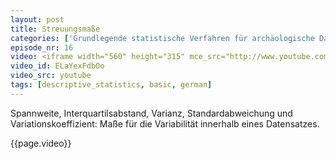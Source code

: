 ```yaml
---
layout: post
title: Streuungsmaße
categories: ['Grundlegende statistische Verfahren für archäologische Datenanalyse in R 2012']
episode_nr: 16
video: <iframe width="560" height="315" mce_src="http://www.youtube.com/embed/ELaYexFdbOo" frameborder="0" allowfullscreen="" src="http://www.youtube.com/embed/ELaYexFdbOo"></iframe>
video_id: ELaYexFdbOo
video_src: youtube
tags: [descriptive_statistics, basic, german]
---
```


Spannweite, Interquartilsabstand, Varianz, Standardabweichung und Variationskoeffizient: Maße für die Variabilität innerhalb eines Datensatzes.
<!--more-->
{{page.video}}
